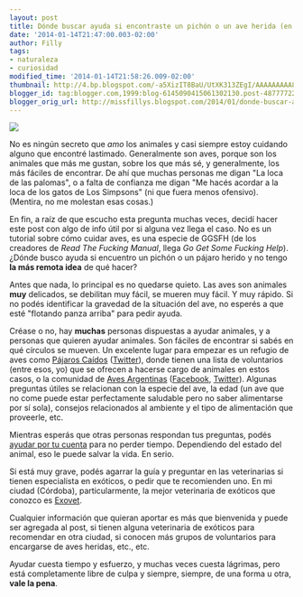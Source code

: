 ```yaml
---
layout: post
title: Dónde buscar ayuda si encontraste un pichón o un ave herida (en Argentina)
date: '2014-01-14T21:47:00.003-02:00'
author: Filly
tags:
- naturaleza
- curiosidad
modified_time: '2014-01-14T21:58:26.009-02:00'
thumbnail: http://4.bp.blogspot.com/-a5XizIT8BaU/UtXK313ZEgI/AAAAAAAAA8Q/X7IdI30u6aQ/s72-c/pigeon.jpeg
blogger_id: tag:blogger.com,1999:blog-6145090415061302130.post-4877772263901043986
blogger_orig_url: http://missfillys.blogspot.com/2014/01/donde-buscar-ayuda-si-encontraste-un.html
---
```


[![](http://4.bp.blogspot.com/-a5XizIT8BaU/UtXK313ZEgI/AAAAAAAAA8Q/X7IdI30u6aQ/s400/pigeon.jpeg)][0]
 
No es ningún secreto que _amo_ los animales y casi siempre estoy cuidando alguno que encontré lastimado. Generalmente
son aves, porque son los animales que más me gustan, sobre los que más sé, y generalmente, los más fáciles de encontrar.
De ahí que muchas personas me digan "La loca de las palomas", o a falta de confianza me digan "Me hacés acordar a la 
loca de los gatos de Los Simpsons" (ni que fuera menos ofensivo). (Mentira, no me molestan esas cosas.)  

En fin, a raíz de que escucho esta pregunta muchas veces, decidí hacer este post con algo de info útil por si alguna vez
llega el caso. No es un tutorial sobre cómo cuidar aves, es una especie de GGSFH (de los creadores de _Read The Fucking
Manual_, llega _Go Get Some Fucking Help_). ¿Dónde busco ayuda si encuentro un pichón o un pájaro herido y no tengo
**la más remota idea** de qué hacer?  

Antes que nada, lo principal es no quedarse quieto. Las aves son animales **muy** delicados, se debilitan muy fácil, se
mueren muy fácil. Y muy rápido. Si no podés identificar la gravedad de la situación del ave, no esperés a que esté
"flotando panza arriba" para pedir ayuda.  

Créase o no, hay **muchas** personas dispuestas a ayudar animales, y a personas que quieren ayudar animales. Son fáciles
de encontrar si sabés en qué círculos se mueven. Un excelente lugar para empezar es un refugio de aves como [Pájaros
Caídos][1] ([Twitter][2]), donde tienen una lista de voluntarios (entre esos, yo) que se ofrecen a hacerse cargo de
animales en estos casos, o la comunidad de [Aves Argentinas][3] ([Facebook][4], [Twitter][5]). Algunas preguntas útiles
se relacionan con la especie del ave, la edad (un ave que no come puede estar perfectamente saludable pero no saber
alimentarse por sí sola), consejos relacionados al ambiente y el tipo de alimentación que proveerle, etc.  

Mientras esperás que otras personas respondan tus preguntas, podés [ayudar por tu cuenta][6] para no perder tiempo.
Dependiendo del estado del animal, eso le puede salvar la vida. En serio.  

Si está muy grave, podés agarrar la guía y preguntar en las veterinarias si tienen especialista en exóticos, o pedir
que te recomienden uno. En mi ciudad (Córdoba), particularmente, la mejor veterinaria de exóticos que conozco es
[Exovet][7].  

Cualquier información que quieran aportar es más que bienvenida y puede ser agregada al post, si tienen alguna
veterinaria de exóticos para recomendar en otra ciudad, si conocen más grupos de voluntarios para encargarse de aves
heridas, etc., etc.   

Ayudar cuesta tiempo y esfuerzo, y muchas veces cuesta lágrimas, pero está completamente libre de culpa y siempre,
siempre, de una forma u otra, **vale la pena**.

[0]: http://4.bp.blogspot.com/-a5XizIT8BaU/UtXK313ZEgI/AAAAAAAAA8Q/X7IdI30u6aQ/s1600/pigeon.jpeg
[1]: https://www.facebook.com/refugio.de.aves.pajaros.caidos
[2]: https://twitter.com/ayudandoAvolar
[3]: http://www.avesargentinas.org.ar/
[4]: https://www.facebook.com/avesargentinasAOP
[5]: https://twitter.com/AvesArgentinas
[6]: https://es-la.facebook.com/notes/aves-argentinas/volver-a-volar-gu%C3%ADa-de-recuperaci%C3%B3n-de-pichones-y-aves-adultas-accidentadas/10150362953758788
[7]: http://www.veterinariaexovet.com.ar/